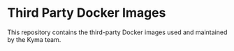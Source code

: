 # Third Party Docker Images

This repository contains the third-party Docker images used and maintained by the Kyma team.

